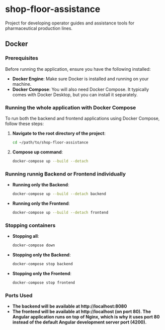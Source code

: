 # shop-floor-assistance
Project for developing operator guides and assistance tools for pharmaceutical production lines.

## Docker

### Prerequisites

Before running the application, ensure you have the following installed:

- **Docker Engine**: Make sure Docker is installed and running on your machine.
- **Docker Compose**: You will also need Docker Compose. It typically comes with Docker Desktop, but you can install it separately.

### Running the whole application with Docker Compose

To run both the backend and frontend applications using Docker Compose, follow these steps:

1. **Navigate to the root directory of the project**:
   ```bash
   cd ~/path/to/shop-floor-assistance

2. **Compose up command**:
   ```bash
   docker-compose up --build --detach

### Running runnig Backend or Frontend individually
-  **Running only the Backend**: 
   ```bash
   docker-compose up --build --detach backend

-  **Running only the Frontend**:
   ```bash
   docker-compose up --build --detach frontend

### Stopping containers
-  **Stopping all**:
   ```bash
   docker-compose down

-  **Stopping only the Backend**:
   ```bash
   docker-compose stop backend

-  **Stopping only the Frontend**:
   ```bash
   docker-compose stop frontend


### Ports Used
- **The backend will be available at http://localhost:8080**
- **The frontend will be available at http://localhost (on port 80). The Angular application runs on top of Nginx, which is why it uses port 80 instead of the default Angular development server port (4200).**

